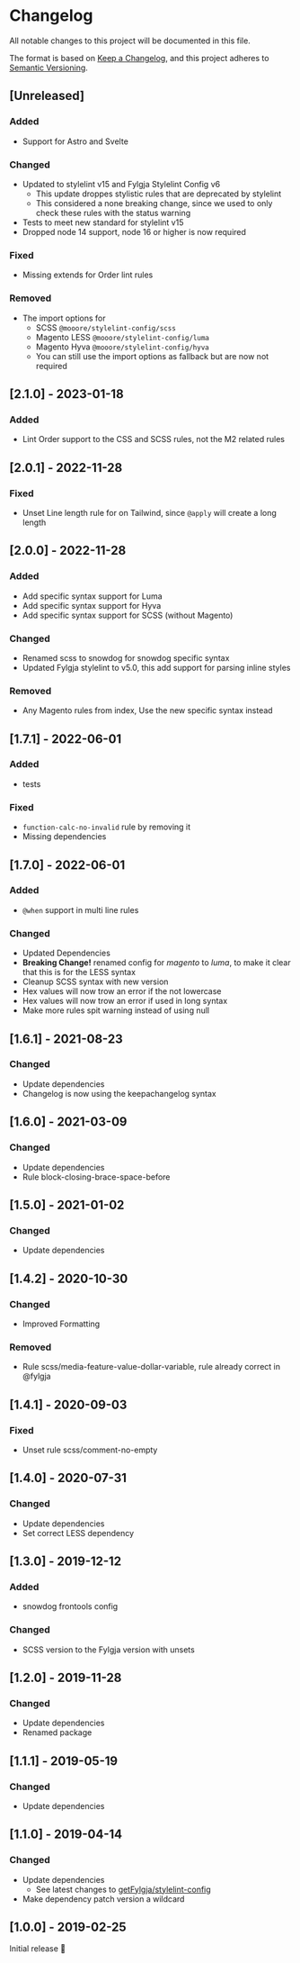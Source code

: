 # Changelog
All notable changes to this project will be documented in this file.

The format is based on [Keep a Changelog](https://keepachangelog.com/en/1.0.0/),
and this project adheres to [Semantic Versioning](https://semver.org/spec/v2.0.0.html).

## [Unreleased]

### Added
- Support for Astro and Svelte

### Changed
- Updated to stylelint v15 and Fylgja Stylelint Config v6
  - This update droppes stylistic rules that are deprecated by stylelint
  - This considered a none breaking change, since we used to only check these rules with the status warning
- Tests to meet new standard for stylelint v15
- Dropped node 14 support, node 16 or higher is now required

### Fixed
- Missing extends for Order lint rules

### Removed
- The import options for
  - SCSS `@mooore/stylelint-config/scss`
  - Magento LESS `@mooore/stylelint-config/luma`
  - Magento Hyva `@mooore/stylelint-config/hyva`
  - You can still use the import options as fallback but are now not required

## [2.1.0] - 2023-01-18
### Added
- Lint Order support to the CSS and SCSS rules, not the M2 related rules

## [2.0.1] - 2022-11-28
### Fixed
- Unset Line length rule for on Tailwind, since `@apply` will create a long length

## [2.0.0] - 2022-11-28
### Added
- Add specific syntax support for Luma
- Add specific syntax support for Hyva
- Add specific syntax support for SCSS (without Magento)

### Changed
- Renamed scss to snowdog for snowdog specific syntax
- Updated Fylgja stylelint to v5.0,
  this add support for parsing inline styles

### Removed
- Any Magento rules from index,
  Use the new specific syntax instead

## [1.7.1] - 2022-06-01
### Added
- tests

### Fixed
- `function-calc-no-invalid` rule by removing it
- Missing dependencies

## [1.7.0] - 2022-06-01
### Added
- `@when` support in multi line rules

### Changed
- Updated Dependencies
- **Breaking Change!** renamed config for _magento_ to _luma_,
  to make it clear that this is for the LESS syntax
- Cleanup SCSS syntax with new version
- Hex values will now trow an error if the not lowercase
- Hex values will now trow an error if used in long syntax
- Make more rules spit warning instead of using null

## [1.6.1] - 2021-08-23
### Changed
- Update dependencies
- Changelog is now using the keepachangelog syntax

## [1.6.0] - 2021-03-09
### Changed
- Update dependencies
- Rule block-closing-brace-space-before

## [1.5.0] - 2021-01-02
### Changed
- Update dependencies

## [1.4.2] - 2020-10-30
### Changed
- Improved Formatting

### Removed
- Rule scss/media-feature-value-dollar-variable, rule already correct in @fylgja

## [1.4.1] - 2020-09-03
### Fixed
- Unset rule scss/comment-no-empty

## [1.4.0] - 2020-07-31
### Changed
- Update dependencies
- Set correct LESS dependency

## [1.3.0] - 2019-12-12
### Added
- snowdog frontools config

### Changed
- SCSS version to the Fylgja version with unsets

## [1.2.0] - 2019-11-28
### Changed
- Update dependencies
- Renamed package

## [1.1.1] - 2019-05-19
### Changed
- Update dependencies

## [1.1.0] - 2019-04-14
### Changed
- Update dependencies
  - See latest changes to [getFylgja/stylelint-config](https://github.com/fylgja/stylelint-config/releases/)
- Make dependency patch version a wildcard

## [1.0.0] - 2019-02-25
Initial release 🎉

